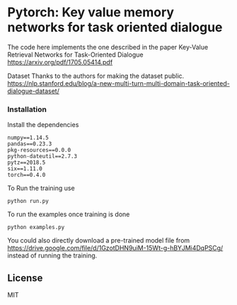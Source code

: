 # Pytorch: Key value memory networks for task oriented dialogue

The code here implements the one described in the paper Key-Value Retrieval Networks for Task-Oriented Dialogue <https://arxiv.org/pdf/1705.05414.pdf>


Dataset
Thanks to the authors for making the dataset public.
<https://nlp.stanford.edu/blog/a-new-multi-turn-multi-domain-task-oriented-dialogue-dataset/>

### Installation
Install the dependencies
```
numpy==1.14.5
pandas==0.23.3
pkg-resources==0.0.0
python-dateutil==2.7.3
pytz==2018.5
six==1.11.0
torch==0.4.0
```
To Run the training  use
```
python run.py
```

To run the examples once training is done

```
python examples.py
```

You could also directly download a pre-trained model file from <https://drive.google.com/file/d/1GzotDHN9uiM-15Wt-g-hBYJMi4DqPSCg/> instead of running the training.

License
----

MIT
